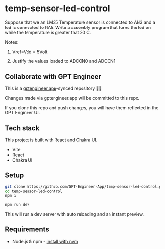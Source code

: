 # temp-sensor-led-control

Suppose that we an LM35 Temperature sensor is connected to AN3 and a led is connected to RA5. Write a  assembly program that turns the led on while the temperature is greater that 30 C.

Notes:

1. Vref=Vdd = 5Volt

2. Justify the values loaded to ADCON0 and ADCON1

## Collaborate with GPT Engineer

This is a [gptengineer.app](https://gptengineer.app)-synced repository 🌟🤖

Changes made via gptengineer.app will be committed to this repo.

If you clone this repo and push changes, you will have them reflected in the GPT Engineer UI.

## Tech stack

This project is built with React and Chakra UI.

- Vite
- React
- Chakra UI

## Setup

```sh
git clone https://github.com/GPT-Engineer-App/temp-sensor-led-control.git
cd temp-sensor-led-control
npm i
```

```sh
npm run dev
```

This will run a dev server with auto reloading and an instant preview.

## Requirements

- Node.js & npm - [install with nvm](https://github.com/nvm-sh/nvm#installing-and-updating)
